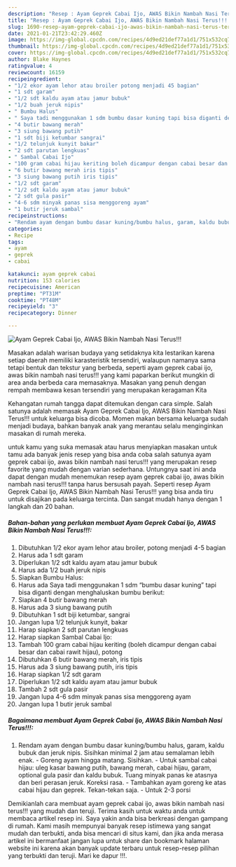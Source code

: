 ```yaml
---
description: "Resep : Ayam Geprek Cabai Ijo, AWAS Bikin Nambah Nasi Terus!!! Teruji"
title: "Resep : Ayam Geprek Cabai Ijo, AWAS Bikin Nambah Nasi Terus!!! Teruji"
slug: 1690-resep-ayam-geprek-cabai-ijo-awas-bikin-nambah-nasi-terus-teruji
date: 2021-01-21T23:42:29.460Z
image: https://img-global.cpcdn.com/recipes/4d9ed21def77a1d1/751x532cq70/ayam-geprek-cabai-ijo-awas-bikin-nambah-nasi-terus-foto-resep-utama.jpg
thumbnail: https://img-global.cpcdn.com/recipes/4d9ed21def77a1d1/751x532cq70/ayam-geprek-cabai-ijo-awas-bikin-nambah-nasi-terus-foto-resep-utama.jpg
cover: https://img-global.cpcdn.com/recipes/4d9ed21def77a1d1/751x532cq70/ayam-geprek-cabai-ijo-awas-bikin-nambah-nasi-terus-foto-resep-utama.jpg
author: Blake Haynes
ratingvalue: 4
reviewcount: 16159
recipeingredient:
- "1/2 ekor ayam lehor atau broiler potong menjadi 45 bagian"
- "1 sdt garam"
- "1/2 sdt kaldu ayam atau jamur bubuk"
- "1/2 buah jeruk nipis"
- " Bumbu Halus"
- " Saya tadi menggunakan 1 sdm bumbu dasar kuning tapi bisa diganti dengan menghaluskan bumbu berikut"
- "4 butir bawang merah"
- "3 siung bawang putih"
- "1 sdt biji ketumbar sangrai"
- "1/2 telunjuk kunyit bakar"
- "2 sdt parutan lengkuas"
- " Sambal Cabai Ijo"
- "100 gram cabai hijau keriting boleh dicampur dengan cabai besar dan cabai rawit hijau potong"
- "6 butir bawang merah iris tipis"
- "3 siung bawang putih iris tipis"
- "1/2 sdt garam"
- "1/2 sdt kaldu ayam atau jamur bubuk"
- "2 sdt gula pasir"
- "4-6 sdm minyak panas sisa menggoreng ayam"
- "1 butir jeruk sambal"
recipeinstructions:
- "Rendam ayam dengan bumbu dasar kuning/bumbu halus, garam, kaldu bubuk dan jeruk nipis. Sisihkan minimal 2 jam atau semalaman lebih enak. Goreng ayam hingga matang. Sisihkan. Untuk sambal cabai hijau: uleg kasar bawang putih, bawang merah, cabai hijau, garam, optional gula pasir dan kaldu bubuk. Tuang minyak panas ke atasnya dan beri perasan jeruk. Koreksi rasa. Tambahkan ayam goreng ke atas cabai hijau dan geprek. Tekan-tekan saja. Untuk 2-3 porsi"
categories:
- Recipe
tags:
- ayam
- geprek
- cabai

katakunci: ayam geprek cabai 
nutrition: 153 calories
recipecuisine: American
preptime: "PT31M"
cooktime: "PT48M"
recipeyield: "3"
recipecategory: Dinner

---
```



![Ayam Geprek Cabai Ijo, AWAS Bikin Nambah Nasi Terus!!!](https://img-global.cpcdn.com/recipes/4d9ed21def77a1d1/751x532cq70/ayam-geprek-cabai-ijo-awas-bikin-nambah-nasi-terus-foto-resep-utama.jpg)

Masakan adalah warisan budaya yang setidaknya kita lestarikan karena setiap daerah memiliki karasteristik tersendiri, walaupun namanya sama tetapi bentuk dan tekstur yang berbeda, seperti ayam geprek cabai ijo, awas bikin nambah nasi terus!!! yang kami paparkan berikut mungkin di area anda berbeda cara memasaknya. Masakan yang penuh dengan rempah membawa kesan tersendiri yang merupakan keragaman Kita

Kehangatan rumah tangga dapat ditemukan dengan cara simple. Salah satunya adalah memasak Ayam Geprek Cabai Ijo, AWAS Bikin Nambah Nasi Terus!!! untuk keluarga bisa dicoba. Momen makan bersama keluarga sudah menjadi budaya, bahkan banyak anak yang merantau selalu menginginkan masakan di rumah mereka.



untuk kamu yang suka memasak atau harus menyiapkan masakan untuk tamu ada banyak jenis resep yang bisa anda coba salah satunya ayam geprek cabai ijo, awas bikin nambah nasi terus!!! yang merupakan resep favorite yang mudah dengan varian sederhana. Untungnya saat ini anda dapat dengan mudah menemukan resep ayam geprek cabai ijo, awas bikin nambah nasi terus!!! tanpa harus bersusah payah.
Seperti resep Ayam Geprek Cabai Ijo, AWAS Bikin Nambah Nasi Terus!!! yang bisa anda tiru untuk disajikan pada keluarga tercinta. Dan sangat mudah hanya dengan 1 langkah dan 20 bahan.


<!--inarticleads1-->

##### Bahan-bahan yang perlukan membuat Ayam Geprek Cabai Ijo, AWAS Bikin Nambah Nasi Terus!!!:

1. Dibutuhkan 1/2 ekor ayam lehor atau broiler, potong menjadi 4-5 bagian
1. Harus ada 1 sdt garam
1. Diperlukan 1/2 sdt kaldu ayam atau jamur bubuk
1. Harus ada 1/2 buah jeruk nipis
1. Siapkan  Bumbu Halus:
1. Harus ada  Saya tadi menggunakan 1 sdm “bumbu dasar kuning” tapi bisa diganti dengan menghaluskan bumbu berikut:
1. Siapkan 4 butir bawang merah
1. Harus ada 3 siung bawang putih
1. Dibutuhkan 1 sdt biji ketumbar, sangrai
1. Jangan lupa 1/2 telunjuk kunyit, bakar
1. Harap siapkan 2 sdt parutan lengkuas
1. Harap siapkan  Sambal Cabai Ijo:
1. Tambah 100 gram cabai hijau keriting (boleh dicampur dengan cabai besar dan cabai rawit hijau), potong
1. Dibutuhkan 6 butir bawang merah, iris tipis
1. Harus ada 3 siung bawang putih, iris tipis
1. Harap siapkan 1/2 sdt garam
1. Diperlukan 1/2 sdt kaldu ayam atau jamur bubuk
1. Tambah 2 sdt gula pasir
1. Jangan lupa 4-6 sdm minyak panas sisa menggoreng ayam
1. Jangan lupa 1 butir jeruk sambal




<!--inarticleads2-->

##### Bagaimana membuat  Ayam Geprek Cabai Ijo, AWAS Bikin Nambah Nasi Terus!!!:

1. Rendam ayam dengan bumbu dasar kuning/bumbu halus, garam, kaldu bubuk dan jeruk nipis. Sisihkan minimal 2 jam atau semalaman lebih enak. - Goreng ayam hingga matang. Sisihkan. - Untuk sambal cabai hijau: uleg kasar bawang putih, bawang merah, cabai hijau, garam, optional gula pasir dan kaldu bubuk. Tuang minyak panas ke atasnya dan beri perasan jeruk. Koreksi rasa. - Tambahkan ayam goreng ke atas cabai hijau dan geprek. Tekan-tekan saja. - Untuk 2-3 porsi




Demikianlah cara membuat ayam geprek cabai ijo, awas bikin nambah nasi terus!!! yang mudah dan teruji. Terima kasih untuk waktu anda untuk membaca artikel resep ini. Saya yakin anda bisa berkreasi dengan gampang di rumah. Kami masih mempunyai banyak resep istimewa yang sangat mudah dan terbukti, anda bisa mencari di situs kami, dan jika anda merasa artikel ini bermanfaat jangan lupa untuk share dan bookmark halaman website ini karena akan banyak update terbaru untuk resep-resep pilihan yang terbukti dan teruji. Mari ke dapur !!!. 
